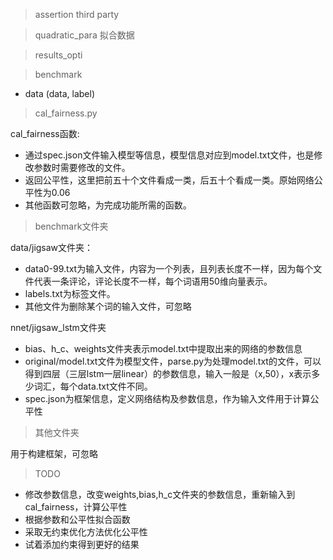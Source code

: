 ﻿> assertion
  third party

> quadratic_para 拟合数据

> results_opti 

> benchmark
- data (data, label)



> cal_fairness.py
 
   cal_fairness函数:
 - 通过spec.json文件输入模型等信息，模型信息对应到model.txt文件，也是修改参数时需要修改的文件。
 - 返回公平性，这里把前五十个文件看成一类，后五十个看成一类。原始网络公平性为0.06
 - 其他函数可忽略，为完成功能所需的函数。

> benchmark文件夹
> 
data/jigsaw文件夹：

 - data0-99.txt为输入文件，内容为一个列表，且列表长度不一样，因为每个文件代表一条评论，评论长度不一样，每个词语用50维向量表示。
 - labels.txt为标签文件。
 - 其他文件为删除某个词的输入文件，可忽略

nnet/jigsaw_lstm文件夹

 - bias、h_c、weights文件夹表示model.txt中提取出来的网络的参数信息
 - original/model.txt文件为模型文件，parse.py为处理model.txt的文件，可以得到四层（三层lstm一层linear）的参数信息，输入一般是（x,50），x表示多少词汇，每个data.txt文件不同。
 - spec.json为框架信息，定义网络结构及参数信息，作为输入文件用于计算公平性
 

> 其他文件夹
> 
用于构建框架，可忽略


> TODO

 - 修改参数信息，改变weights,bias,h_c文件夹的参数信息，重新输入到cal_fairness，计算公平性
 - 根据参数和公平性拟合函数
 - 采取无约束优化方法优化公平性
 - 试着添加约束得到更好的结果

